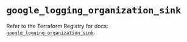 # `google_logging_organization_sink`

Refer to the Terraform Registry for docs: [`google_logging_organization_sink`](https://registry.terraform.io/providers/hashicorp/google/6.50.0/docs/resources/logging_organization_sink).
